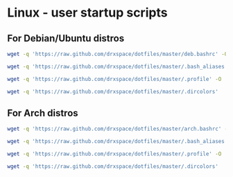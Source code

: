 Linux - user startup scripts
============================

For Debian/Ubuntu distros
-------------------------
```bash
wget -q 'https://raw.github.com/drxspace/dotfiles/master/deb.bashrc' -O .bashrc

wget -q 'https://raw.github.com/drxspace/dotfiles/master/.bash_aliases' -O .bash_aliases

wget -q 'https://raw.github.com/drxspace/dotfiles/master/.profile' -O .profile

wget -q 'https://raw.github.com/drxspace/dotfiles/master/.dircolors'

```

For Arch distros
----------------
```bash
wget -q 'https://raw.github.com/drxspace/dotfiles/master/arch.bashrc' -O .bashrc

wget -q 'https://raw.github.com/drxspace/dotfiles/master/.bash_aliases' -O .bash_aliases

wget -q 'https://raw.github.com/drxspace/dotfiles/master/.profile' -O .profile

wget -q 'https://raw.github.com/drxspace/dotfiles/master/.dircolors'

```

